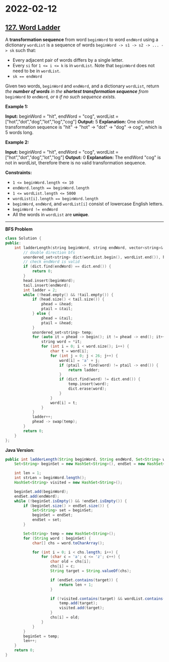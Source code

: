 # 2022-02-12

## [127. Word Ladder](https://leetcode.com/problems/word-ladder/)

A **transformation sequence** from word `beginWord` to word `endWord` using a dictionary `wordList` is a sequence of words `beginWord -> s1 -> s2 -> ... -> sk` such that:

- Every adjacent pair of words differs by a single letter.
- Every `si` for `1 <= i <= k` is in `wordList`. Note that `beginWord` does not need to be in `wordList`.
- `sk == endWord`

Given two words, `beginWord` and `endWord`, and a dictionary `wordList`, return _the **number of words** in the **shortest transformation sequence** from_ `beginWord` _to_ `endWord`_, or_ `0` _if no such sequence exists._

**Example 1:**

**Input:** beginWord = "hit", endWord = "cog", wordList = \["hot","dot","dog","lot","log","cog"\]
**Output:** 5
**Explanation:** One shortest transformation sequence is "hit" -> "hot" -> "dot" -> "dog" -> cog", which is 5 words long.

**Example 2:**

**Input:** beginWord = "hit", endWord = "cog", wordList = \["hot","dot","dog","lot","log"\]
**Output:** 0
**Explanation:** The endWord "cog" is not in wordList, therefore there is no valid transformation sequence.

**Constraints:**

- `1 <= beginWord.length <= 10`
- `endWord.length == beginWord.length`
- `1 <= wordList.length <= 5000`
- `wordList[i].length == beginWord.length`
- `beginWord`, `endWord`, and `wordList[i]` consist of lowercase English letters.
- `beginWord != endWord`
- All the words in `wordList` are **unique**.

---

**BFS Problem**

```cpp
class Solution {
public:
    int ladderLength(string beginWord, string endWord, vector<string>& wordList) {
        // double direction bfs
        unordered_set<string> dict(wordList.begin(), wordList.end()), head, tail, *phead, *ptail;
        // check endWord is valid
        if (dict.find(endWord) == dict.end()) {
            return 0;
        }
        head.insert(beginWord);
        tail.insert(endWord);
        int ladder = 2;
        while (!head.empty() && !tail.empty()) {
            if (head.size() < tail.size()) {
                phead = &head;
                ptail = &tail;
            } else {
                phead = &tail;
                ptail = &head;
            }
            unordered_set<string> temp;
            for (auto it = phead -> begin(); it != phead -> end(); it++) {
                string word = *it;
                for (int i = 0; i < word.size(); i++) {
                    char t = word[i];
                    for (int j = 0; j < 26; j++) {
                        word[i] = 'a' + j;
                        if (ptail -> find(word) != ptail -> end()) {
                            return ladder;
                        }
                        if (dict.find(word) != dict.end()) {
                            temp.insert(word);
                            dict.erase(word);
                        }
                    }
                    word[i] = t;
                }
            }
            ladder++;
            phead -> swap(temp);
        }
        return 0;
    }
};
```

**Java Version**:

```java
public int ladderLength(String beginWord, String endWord, Set<String> wordList) {
    Set<String> beginSet = new HashSet<String>(), endSet = new HashSet<String>();

    int len = 1;
    int strLen = beginWord.length();
    HashSet<String> visited = new HashSet<String>();

    beginSet.add(beginWord);
    endSet.add(endWord);
    while (!beginSet.isEmpty() && !endSet.isEmpty()) {
        if (beginSet.size() > endSet.size()) {
            Set<String> set = beginSet;
            beginSet = endSet;
            endSet = set;
        }

        Set<String> temp = new HashSet<String>();
        for (String word : beginSet) {
            char[] chs = word.toCharArray();

            for (int i = 0; i < chs.length; i++) {
                for (char c = 'a'; c <= 'z'; c++) {
                    char old = chs[i];
                    chs[i] = c;
                    String target = String.valueOf(chs);

                    if (endSet.contains(target)) {
                        return len + 1;
                    }

                    if (!visited.contains(target) && wordList.contains(target)) {
                        temp.add(target);
                        visited.add(target);
                    }
                    chs[i] = old;
                }
            }
        }
        beginSet = temp;
        len++;
    }
    return 0;
}
```
